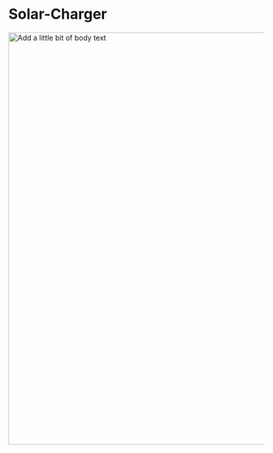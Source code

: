 # Solar-Charger
<img width="1056" height="811" alt="Add a little bit of body text" src="https://github.com/user-attachments/assets/4941bcd0-7c53-4ffe-84eb-02492047243c" />
